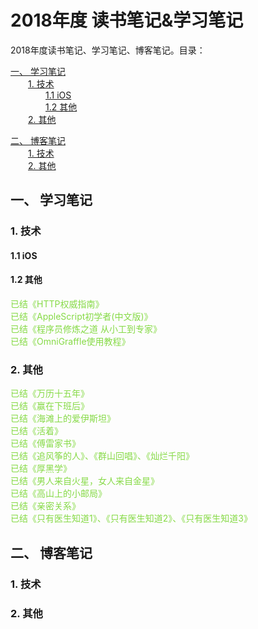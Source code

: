 <!--
[《 》 </br>>
-->

<h1>2018年度 读书笔记&学习笔记</h1>

2018年度读书笔记、学习笔记、博客笔记。目录：

[一、 学习笔记](#1)</br>
&#8194;&#8194;&#8194;&#8194;[1. 技术](#1.1)</br>
&#8194;&#8194;&#8194;&#8194;&#8194;&#8194;&#8194;&#8194;[1.1 iOS](#1.1.1)</br>
&#8194;&#8194;&#8194;&#8194;&#8194;&#8194;&#8194;&#8194;[1.2 其他](#1.1.2)</br>
&#8194;&#8194;&#8194;&#8194;[2. 其他](#1.2)</br>

[二、 博客笔记](#2)</br>
&#8194;&#8194;&#8194;&#8194;[1. 技术](#2.1)</br>
&#8194;&#8194;&#8194;&#8194;[2. 其他](#2.2)</br>

<h2 id="1">一、 学习笔记</h2>

<h3 id="1.1">1. 技术</h3>

<h4 id="1.1.1">1.1 iOS</h4>

<h4 id="1.1.2">1.2 其他</h4>

<font color="#86DA46">已结《HTTP权威指南》</font>                                   </br>
<font color="#86DA46">已结《AppleScript初学者(中文版)》</font>                        </br>
<font color="#86DA46">已结《程序员修炼之道 从小工到专家》</font>                        </br>
<font color="#86DA46">已结《OmniGraffle使用教程》</font>                             </br>

<h3 id="1.2">2. 其他</h3>

<font color="#86DA46">已结《万历十五年》</font>                                       </br>
<font color="#86DA46">已结《赢在下班后》</font>                                       </br>
<font color="#86DA46">已结《海滩上的爱伊斯坦》</font>                                  </br>
<font color="#86DA46">已结《活着》</font>                                            </br>
<font color="#86DA46">已结《傅雷家书》</font>                                         </br>
<font color="#86DA46">已结《追风筝的人》、《群山回唱》、《灿烂千阳》</font>                </br>
<font color="#86DA46">已结《厚黑学》</font>                                           </br>
<font color="#86DA46">已结《男人来自火星，女人来自金星》</font>                          </br>
<font color="#86DA46">已结《高山上的小邮局》</font>                                    </br>
<font color="#86DA46">已结《亲密关系》</font>                                         </br>
<font color="#86DA46">已结《只有医生知道1》、《只有医生知道2》、《只有医生知道3》</font>    </br>

<h2 id="2">二、 博客笔记</h2>

<h3 id="2.1">1. 技术</h3>

<h3 id="2.2">2. 其他</h3>
